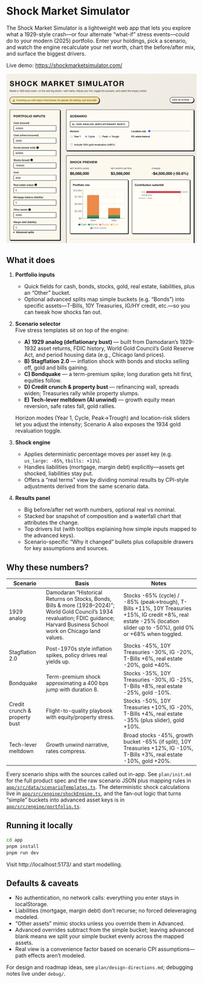 # Shock Market Simulator

The Shock Market Simulator is a lightweight web app that lets you explore what a 1929-style crash—or four alternate “what-if” stress events—could do to your modern (2025) portfolio. Enter your holdings, pick a scenario, and watch the engine recalculate your net worth, chart the before/after mix, and surface the biggest drivers.

Live demo: https://shockmarketsimulator.com/

![Shock Market Simulator screenshot](app/public/screenshot.png)

## What it does

1. **Portfolio inputs**  
   - Quick fields for cash, bonds, stocks, gold, real estate, liabilities, plus an “Other” bucket.  
   - Optional advanced splits map simple buckets (e.g. “Bonds”) into specific assets—T-Bills, 10Y Treasuries, IG/HY credit, etc.—so you can tweak how shocks fan out.

2. **Scenario selector**  
   Five stress templates sit on top of the engine:
   - **A) 1929 analog (deflationary bust)** — built from Damodaran’s 1929-1932 asset returns, FDIC history, World Gold Council’s Gold Reserve Act, and period housing data (e.g., Chicago land prices).  
   - **B) Stagflation 2.0** — inflation shock with bonds and stocks selling off, gold and bills gaining.  
   - **C) Bondquake** — a term-premium spike; long duration gets hit first, equities follow.  
   - **D) Credit crunch & property bust** — refinancing wall, spreads widen; Treasuries rally while property slumps.  
   - **E) Tech-lever meltdown (AI unwind)** — growth equity mean reversion, safe rates fall, gold rallies.

   Horizon modes (Year 1, Cycle, Peak→Trough) and location-risk sliders let you adjust the intensity; Scenario A also exposes the 1934 gold revaluation toggle.

3. **Shock engine**  
   - Applies deterministic percentage moves per asset key (e.g. `us_large: -65%`, `tbills: +11%`).  
   - Handles liabilities (mortgage, margin debt) explicitly—assets get shocked, liabilities stay put.  
   - Offers a “real terms” view by dividing nominal results by CPI-style adjustments derived from the same scenario data.

4. **Results panel**  
   - Big before/after net worth numbers, optional real vs nominal.  
   - Stacked bar snapshot of composition and a waterfall chart that attributes the change.  
   - Top drivers list (with tooltips explaining how simple inputs mapped to the advanced keys).  
   - Scenario-specific “Why it changed” bullets plus collapsible drawers for key assumptions and sources.

## Why these numbers?

| Scenario | Basis | Notes |
|----------|-------|-------|
| 1929 analog | Damodaran “Historical Returns on Stocks, Bonds, Bills & more (1928–2024)”; World Gold Council’s 1934 revaluation; FDIC guidance; Harvard Business School work on Chicago land values. | Stocks -65% (cycle) / -85% (peak→trough), T-Bills +11%, 10Y Treasuries +15%, IG credit +8%, real estate -25% (location slider up to -50%), gold 0% or +68% when toggled. |
| Stagflation 2.0 | Post-1970s style inflation spikes, policy drives real yields up. | Stocks -45%, 10Y Treasuries -30%, IG -20%, T-Bills +6%, real estate -20%, gold +40%. |
| Bondquake | Term-premium shock approximating a 400 bps jump with duration 8. | Stocks -35%, 10Y Treasuries -30%, IG -25%, T-Bills +8%, real estate -25%, gold -10%. |
| Credit crunch & property bust | Flight-to-quality playbook with equity/property stress. | Stocks -50%, 10Y Treasuries +10%, IG -20%, T-Bills +4%, real estate -35% (plus slider), gold +10%. |
| Tech-lever meltdown | Growth unwind narrative, rates compress. | Broad stocks -45%, growth bucket -65% (if split), 10Y Treasuries +12%, IG -10%, T-Bills +3%, real estate -10%, gold +20%. |

Every scenario ships with the sources called out in-app. See `plan/init.md` for the full product spec and the raw scenario JSON plus mapping rules in [`app/src/data/scenarioTemplates.ts`](app/src/data/scenarioTemplates.ts). The deterministic shock calculations live in [`app/src/engine/shockEngine.ts`](app/src/engine/shockEngine.ts), and the fan-out logic that turns “simple” buckets into advanced asset keys is in [`app/src/engine/portfolio.ts`](app/src/engine/portfolio.ts).

## Running it locally

```bash
cd app
pnpm install
pnpm run dev
```

Visit http://localhost:5173/ and start modelling.

## Defaults & caveats

- No authentication, no network calls: everything you enter stays in localStorage.
- Liabilities (mortgage, margin debt) don’t recurse; no forced deleveraging modeled.
- “Other assets” mimic stocks unless you override them in Advanced.
- Advanced overrides subtract from the simple bucket; leaving advanced blank means we split your simple bucket evenly across the mapped assets.
- Real view is a convenience factor based on scenario CPI assumptions—path effects aren’t modeled.

For design and roadmap ideas, see `plan/design-directions.md`; debugging notes live under `debug/`.

